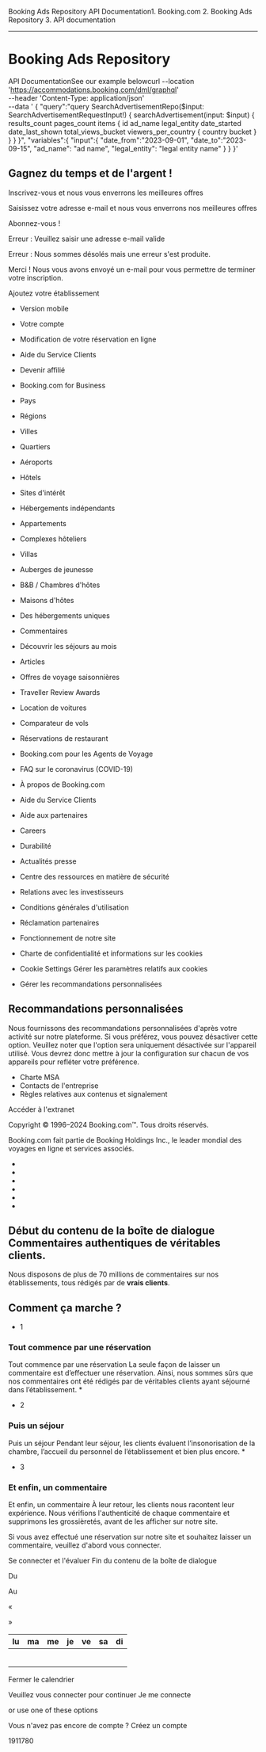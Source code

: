 
Booking Ads Repository
API Documentation1. Booking.com
2. Booking Ads Repository
3. API documentation

---
Booking Ads Repository
======================
API DocumentationSee our example belowcurl --location 'https://accommodations.booking.com/dml/graphql' \
 --header 'Content-Type: application/json' \
 --data '
 {
 "query":"query SearchAdvertisementRepo($input: SearchAdvertisementRequestInput!) { searchAdvertisement(input: $input) { results\_count pages\_count items { id ad\_name legal\_entity date\_started date\_last\_shown total\_views\_bucket viewers\_per\_country { country bucket } } } }",
 "variables":{
 "input":{
 "date\_from":"2023-09-01",
 "date\_to":"2023-09-15",
 "ad\_name": "ad name",
 "legal\_entity": "legal entity name"
 }
 }
 }'

Gagnez du temps et de l'argent !
--------------------------------

Inscrivez-vous et nous vous enverrons les meilleures offres

Saisissez votre adresse e-mail et nous vous enverrons nos meilleures offres

Abonnez-vous !

Erreur :
Veuillez saisir une adresse e-mail valide

Erreur :
Nous sommes désolés mais une erreur s'est produite.

Merci ! Nous vous avons envoyé un e-mail pour vous permettre de terminer votre inscription.

Ajoutez votre établissement

* Version mobile
* Votre compte
* Modification de votre réservation en ligne
* Aide du Service Clients
* Devenir affilié
* Booking.com for Business

* Pays
* Régions
* Villes
* Quartiers
* Aéroports
* Hôtels
* Sites d'intérêt

* Hébergements indépendants
* Appartements
* Complexes hôteliers
* Villas
* Auberges de jeunesse
* B&B / Chambres d'hôtes
* Maisons d'hôtes

* Des hébergements uniques
* Commentaires
* Découvrir les séjours au mois
* Articles
* Offres de voyage saisonnières
* Traveller Review Awards

* Location de voitures
* Comparateur de vols
* Réservations de restaurant
* Booking.com pour les Agents de Voyage

* FAQ sur le coronavirus (COVID-19)
* À propos de Booking.com
* Aide du Service Clients
* Aide aux partenaires
* Careers
* Durabilité
* Actualités presse
* Centre des ressources en matière de sécurité
* Relations avec les investisseurs
* Conditions générales d'utilisation
* Réclamation partenaires
* Fonctionnement de notre site
* Charte de confidentialité et informations sur les cookies
* Cookie Settings
Gérer les paramètres relatifs aux cookies
* Gérer les recommandations personnalisées

Recommandations personnalisées
-------------------------------

Nous fournissons des recommandations personnalisées d'après votre activité sur notre plateforme. Si vous préférez, vous pouvez désactiver cette option. Veuillez noter que l'option sera uniquement désactivée sur l'appareil utilisé. Vous devrez donc mettre à jour la configuration sur chacun de vos appareils pour refléter votre préférence.
* Charte MSA
* Contacts de l'entreprise
* Règles relatives aux contenus et signalement

Accéder à l'extranet

Copyright © 1996–2024
Booking.com™. Tous droits réservés.

Booking.com fait partie de Booking Holdings Inc., le leader mondial des voyages en ligne et services associés.

* 
* 
* 
* 
* 
* 

Début du contenu de la boîte de dialogue
Commentaires authentiques de véritables clients.
------------------------------------------------

Nous disposons de plus de 70 millions de commentaires sur nos établissements, tous rédigés par de **vrais clients**.

Comment ça marche&nbsp;?
------------------------

* 1

### Tout commence par une réservation

Tout commence par une réservation
La seule façon de laisser un commentaire est d’effectuer une réservation. Ainsi, nous sommes sûrs que nos commentaires ont été rédigés par de véritables clients ayant séjourné dans l’établissement.
* 
* 2

### Puis un séjour

Puis un séjour
Pendant leur séjour, les clients évaluent l’insonorisation de la chambre, l’accueil du personnel de l’établissement et bien plus encore.
* 
* 3

### Et enfin, un commentaire

Et enfin, un commentaire
À leur retour, les clients nous racontent leur expérience. Nous vérifions l'authenticité de chaque commentaire et supprimons les grossièretés, avant de les afficher sur notre site.

Si vous avez effectué une réservation sur notre site et souhaitez laisser un commentaire, veuillez d'abord vous connecter.

Se connecter et l'évaluer
Fin du contenu de la boîte de dialogue

Du 

Au 

«

»

| lu | ma | me | je | ve | sa | di |
| --- | --- | --- | --- | --- | --- | --- |
|  |  |  |  |  |  |  |
|  |  |  |  |  |  |  |
|  |  |  |  |  |  |  |
|  |  |  |  |  |  |  |
|  |  |  |  |  |  |  |
|  |  |  |  |  |  |  |

Fermer le calendrier

Veuillez vous connecter pour continuer
Je me connecte

or use one of these options

Vous n'avez pas encore de compte ? Créez un compte

1911780